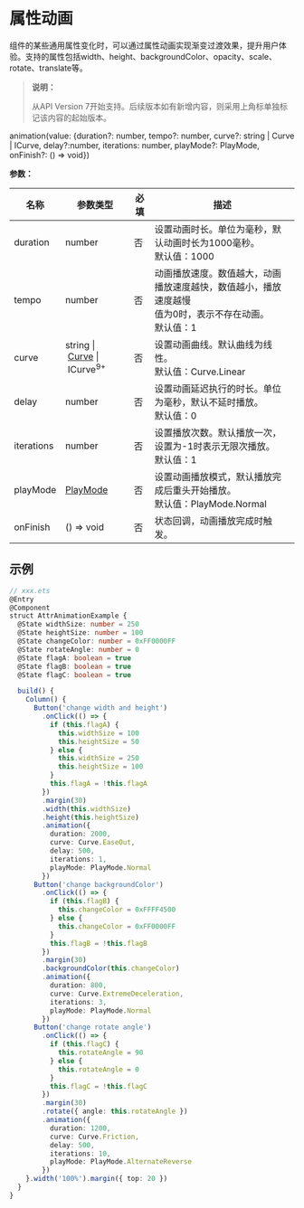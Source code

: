 # 属性动画

组件的某些通用属性变化时，可以通过属性动画实现渐变过渡效果，提升用户体验。支持的属性包括width、height、backgroundColor、opacity、scale、rotate、translate等。

> **说明：**
>
> 从API Version 7开始支持。后续版本如有新增内容，则采用上角标单独标记该内容的起始版本。


animation(value: {duration?: number, tempo?: number, curve?: string | Curve | ICurve, delay?:number, iterations: number, playMode?: PlayMode, onFinish?: () => void})

**参数：**

| 名称         | 参数类型                                       | 必填    | 描述                                                         |
| ---------- | ------------------------------------------| ---- | ------------------------------------------------------------ |
| duration   | number                                    | 否    | 设置动画时长。单位为毫秒，默认动画时长为1000毫秒。<br/>默认值：1000 |
| tempo      | number                                    | 否    | 动画播放速度。数值越大，动画播放速度越快，数值越小，播放速度越慢<br/>值为0时，表示不存在动画。<br/>默认值：1 |
| curve      | string&nbsp;\|&nbsp;[Curve](ts-appendix-enums.md#curve)&nbsp;\|&nbsp;ICurve<sup>9+</sup> | 否   | 设置动画曲线。默认曲线为线性。<br/>默认值：Curve.Linear   |
| delay      | number                                    | 否    | 设置动画延迟执行的时长。单位为毫秒，默认不延时播放。<br/>默认值：0   |
| iterations | number                                    | 否    | 设置播放次数。默认播放一次，设置为-1时表示无限次播放。<br/>默认值：1 |
| playMode   | [PlayMode](ts-appendix-enums.md#playmode) | 否    | 设置动画播放模式，默认播放完成后重头开始播放。<br/>默认值：PlayMode.Normal |
| onFinish   | () => void                                | 否    | 状态回调，动画播放完成时触发。                        |


## 示例

```ts
// xxx.ets
@Entry
@Component
struct AttrAnimationExample {
  @State widthSize: number = 250
  @State heightSize: number = 100
  @State changeColor: number = 0xFF0000FF
  @State rotateAngle: number = 0
  @State flagA: boolean = true
  @State flagB: boolean = true
  @State flagC: boolean = true

  build() {
    Column() {
      Button('change width and height')
        .onClick(() => {
          if (this.flagA) {
            this.widthSize = 100
            this.heightSize = 50
          } else {
            this.widthSize = 250
            this.heightSize = 100
          }
          this.flagA = !this.flagA
        })
        .margin(30)
        .width(this.widthSize)
        .height(this.heightSize)
        .animation({
          duration: 2000,
          curve: Curve.EaseOut,
          delay: 500,
          iterations: 1,
          playMode: PlayMode.Normal
        })
      Button('change backgroundColor')
        .onClick(() => {
          if (this.flagB) {
            this.changeColor = 0xFFFF4500
          } else {
            this.changeColor = 0xFF0000FF
          }
          this.flagB = !this.flagB
        })
        .margin(30)
        .backgroundColor(this.changeColor)
        .animation({
          duration: 800,
          curve: Curve.ExtremeDeceleration,
          iterations: 3,
          playMode: PlayMode.Normal
        })
      Button('change rotate angle')
        .onClick(() => {
          if (this.flagC) {
            this.rotateAngle = 90
          } else {
            this.rotateAngle = 0
          }
          this.flagC = !this.flagC
        })
        .margin(30)
        .rotate({ angle: this.rotateAngle })
        .animation({
          duration: 1200,
          curve: Curve.Friction,
          delay: 500,
          iterations: 10,
          playMode: PlayMode.AlternateReverse
        })
    }.width('100%').margin({ top: 20 })
  }
}
```
